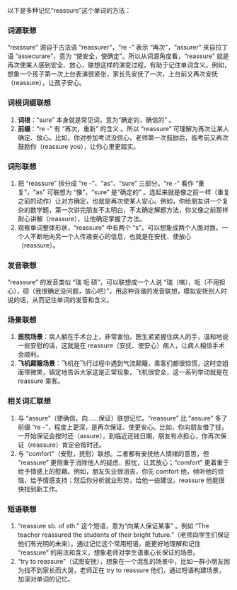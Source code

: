 以下是多种记忆“reassure”这个单词的方法：

### 词源联想
“reassure” 源自于古法语 “reassurer”，“re -” 表示 “再次”，“assurer” 来自拉丁语 “assecurare”，意为 “使安全，使确定”。所以从词源角度看，“reassure” 就是再次使某人感到安全、放心，联想这样的演变过程，有助于记住单词含义。例如，想象一个孩子第一次上台表演很紧张，家长先安抚了一次，上台前又再次安抚（reassure），让孩子安心。

### 词根词缀联想
1. **词根**：“sure” 本身就是常见词，意为“确定的，确信的” 。
2. **前缀**：“re -” 有 “再次，重新” 的含义 。所以 “reassure” 可理解为再次让某人确定、放心。比如，你对参加考试没信心，老师第一次鼓励后，临考前又再次鼓励你（reassure you），让你心里更踏实。

### 词形联想
1. 把 “reassure” 拆分成 “re -”、“as”、“sure” 三部分。“re -” 看作 “重复”，“as” 可联想为 “像”，“sure” 是“确定的” 。连起来就是像之前一样（重复之前的动作）让对方确定，也就是再次使某人安心。例如，你给朋友讲一个复杂的数学题，第一次讲完朋友不太明白，不太确定解题方法，你又像之前那样耐心讲解（reassure），让他确定掌握了方法。
2. 观察单词整体形状，“reassure” 中有两个 “s”，可以想象成两个人面对面，一个人不断地向另一个人传递安心的信息，也就是在安抚、使放心（reassure）。

### 发音联想
“reassure” 的发音类似 “瑞 呃 硕”，可以联想成一个人说 “瑞（咦），呃（不用担心），硕（我很确定没问题，放心吧）”，用这种诙谐的发音联想，模拟安抚别人时说的话，从而记住单词的发音和含义。

### 场景联想
1. **医院场景**：病人躺在手术台上，非常害怕，医生紧紧握住病人的手，温和地说一些安慰的话，这就是在 reassure（安抚、使安心）病人，让病人相信手术会顺利。
2. **飞机颠簸场景**：飞机在飞行过程中遇到气流颠簸，乘客们都很惊慌，这时空姐面带微笑，镇定地告诉大家这是正常现象，飞机很安全，这一系列举动就是在 reassure 乘客。

### 相关词汇联想
1. 与 “assure”（使确信，向……保证）联想记忆。“reassure” 比 “assure” 多了前缀 “re -”，程度上更深，是再次保证、使更安心。比如，你向朋友借了钱，一开始保证会按时还（assure），到临近还钱日期，朋友有点担心，你再次保证（reassure）肯定会按时还。
2. 与 “comfort”（安慰，抚慰）联想。二者都有安抚他人情绪的意思，但 “reassure” 更侧重于消除他人的疑虑、担忧，让其放心；“comfort” 更着重于给予情感上的慰藉。例如，朋友失业很沮丧，你先 comfort 他，倾听他的烦恼，给予情感支持；然后你分析就业形势，给他一些建议，reassure 他能很快找到新工作。

### 短语联想
1. “reassure sb. of sth.” 这个短语，意为“向某人保证某事” 。例如 “The teacher reassured the students of their bright future.”（老师向学生们保证他们有光明的未来）。通过记忆这个常用短语，能更好地理解和记住 “reassure” 的用法和含义，想象老师对学生语重心长保证的场景。
2. “try to reassure”（试图安抚），想象在一个混乱的场景中，比如一群小朋友因为找不到家长而大哭，老师正在 try to reassure 他们，通过短语构建场景，加深对单词的记忆。 